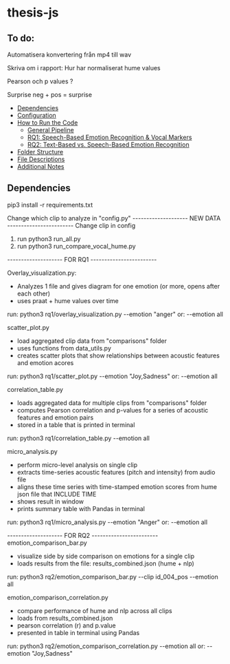 # thesis-js

## To do: 

Automatisera konvertering från mp4 till wav 

Skriva om i rapport: 
Hur har normaliserat hume values 

Pearson och p values ? 

Surprise neg + pos = surprise 

- [Dependencies](#dependencies)
- [Configuration](#configuration)
- [How to Run the Code](#how-to-run-the-code)
  - [General Pipeline](#general-pipeline)
  - [RQ1: Speech-Based Emotion Recognition & Vocal Markers](#rq1)
  - [RQ2: Text-Based vs. Speech-Based Emotion Recognition](#rq2)
- [Folder Structure](#folder-structure)
- [File Descriptions](#file-descriptions)
- [Additional Notes](#additional-notes)


## Dependencies 
pip3 install -r requirements.txt 

Change which clip to analyze in "config.py" 
-------------------- NEW DATA ------------------------
Change clip in config 
1. run python3 run_all.py
2. run python3 run_compare_vocal_hume.py 

-------------------- FOR RQ1 ------------------------

Overlay_visualization.py: 
- Analyzes 1 file and gives diagram for one emotion (or more, opens after each other) 
- uses praat + hume values over time 

run: 
python3 rq1/overlay_visualization.py --emotion "anger" 
or: --emotion all 

scatter_plot.py 
- load aggregated clip data from "comparisons" folder 
- uses functions from data_utils.py 
- creates scatter plots that show relationships between acoustic features and emotion acores 

run: 
python3 rq1/scatter_plot.py --emotion "Joy,Sadness" 
or: --emotion all

correlation_table.py
- loads aggregated data for multiple clips from "comparisons" folder 
- computes Pearson correlation and p-values for a series of acoustic features and emotion pairs 
- stored in a table that is printed in terminal 

run:
python3 rq1/correlation_table.py --emotion all

micro_analysis.py
- perform micro-level analysis on single clip 
- extracts time-series acoustic features (pitch and intensity) from audio file 
- aligns these time series with time-stamped emotion scores from hume json file that INCLUDE TIME 
- shows result in window 
- prints summary table with Pandas in terminal 

run:
python3 rq1/micro_analysis.py --emotion "Anger"
or: --emotion all



-------------------- FOR RQ2 ------------------------
emotion_comparison_bar.py 
- visualize side by side comparison on emotions for a single clip 
- loads results from the file: results_combined.json (hume + nlp)

run:
python3 rq2/emotion_comparison_bar.py --clip id_004_pos --emotion all


emotion_comparison_correlation.py 
- compare performance of hume and nlp across all clips 
- loads from results_combined.json 
- pearson correlation (r) and p.value 
- presented in table in terminal using Pandas 

run: 
python3 rq2/emotion_comparison_correlation.py --emotion all
or: --emotion "Joy,Sadness" 

